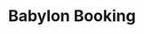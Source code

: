 ---
id: 5
title: "Babylon Booking"
description: "A website I made for a Gardening and landscaping company."
stack:
- name: "PHP"
- name: "Bootstrap"
- name: "Mandrill"
- name: "GSAP"
links:
- link: "https://babylon-booking.com"
  image: "../../assets/images/open_website.svg"
---